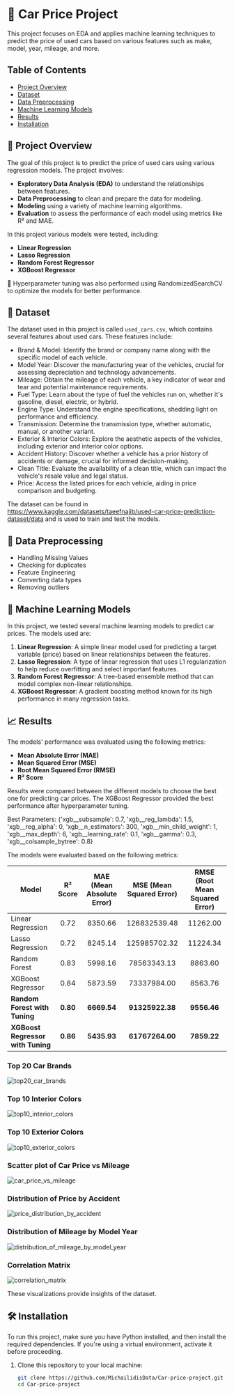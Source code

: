# 🚗 Car Price Project

This project focuses on EDA and applies machine learning techniques to predict the price of used cars based on various features such as make, model, year, mileage, and more.

## Table of Contents
- [Project Overview](#project-overview)
- [Dataset](#dataset)
- [Data Preprocessing](#data-preprocessing)
- [Machine Learning Models](#machine-learning-models)
- [Results](#results)
- [Installation](#installation)


## 📝 Project Overview

The goal of this project is to predict the price of used cars using various regression models. The project involves:
- **Exploratory Data Analysis (EDA)** to understand the relationships between features.
- **Data Preprocessing** to clean and prepare the data for modeling.
- **Modeling** using a variety of machine learning algorithms.
- **Evaluation** to assess the performance of each model using metrics like R² and MAE.
  
In this project various models were tested, including:
- **Linear Regression**
- **Lasso Regression**
- **Random Forest Regressor**
- **XGBoost Regressor**

📌 Hyperparameter tuning was also performed using RandomizedSearchCV to optimize the models for better performance.

## 📁 Dataset

The dataset used in this project is called `used_cars.csv`, which contains several features about used cars. These features include:
- Brand & Model: Identify the brand or company name along with the specific model of each vehicle.
- Model Year: Discover the manufacturing year of the vehicles, crucial for assessing depreciation and technology advancements.
- Mileage: Obtain the mileage of each vehicle, a key indicator of wear and tear and potential maintenance requirements.
- Fuel Type: Learn about the type of fuel the vehicles run on, whether it's gasoline, diesel, electric, or hybrid.
- Engine Type: Understand the engine specifications, shedding light on performance and efficiency.
- Transmission: Determine the transmission type, whether automatic, manual, or another variant.
- Exterior & Interior Colors: Explore the aesthetic aspects of the vehicles, including exterior and interior color options.
- Accident History: Discover whether a vehicle has a prior history of accidents or damage, crucial for informed decision-making.
- Clean Title: Evaluate the availability of a clean title, which can impact the vehicle's resale value and legal status.
- Price: Access the listed prices for each vehicle, aiding in price comparison and budgeting.

The dataset can be found in https://www.kaggle.com/datasets/taeefnajib/used-car-price-prediction-dataset/data and is used to train and test the models.

## 🧹 Data Preprocessing

- Handling Missing Values
- Checking for duplicates
- Feature Engineering
- Converting data types
- Removing outliers

## 🤖 Machine Learning Models

In this project, we tested several machine learning models to predict car prices. The models used are:

1. **Linear Regression**: A simple linear model used for predicting a target variable (price) based on linear relationships between the features.
2. **Lasso Regression**: A type of linear regression that uses L1 regularization to help reduce overfitting and select important features.
3. **Random Forest Regressor**: A tree-based ensemble method that can model complex non-linear relationships.
4. **XGBoost Regressor**: A gradient boosting method known for its high performance in many regression tasks.

## 📈 Results 

The models' performance was evaluated using the following metrics:
- **Mean Absolute Error (MAE)**
- **Mean Squared Error (MSE)**
- **Root Mean Squared Error (RMSE)**
- **R² Score**

Results were compared between the different models to choose the best one for predicting car prices. The XGBoost Regressor provided the best performance after hyperparameter tuning.

Best Parameters:  {'xgb__subsample': 0.7, 'xgb__reg_lambda': 1.5, 'xgb__reg_alpha': 0, 'xgb__n_estimators': 300, 'xgb__min_child_weight': 1, 'xgb__max_depth': 6, 'xgb__learning_rate': 0.1, 'xgb__gamma': 0.3, 'xgb__colsample_bytree': 0.8}

The models were evaluated based on the following metrics:

| Model                     | R² Score | MAE (Mean Absolute Error) | MSE (Mean Squared Error) | RMSE (Root Mean Squared Error) |
|---------------------------|:--------:|:-------------------------:|:-------------------------:|:-----------------------------:|
| Linear Regression         |   0.72   |         8350.66           |       126832539.48        |          11262.00             |
| Lasso Regression          |   0.72   |         8245.14           |       125985702.32        |          11224.34             |
| Random Forest             |   0.83   |         5998.16           |        78563343.13        |           8863.60             |
| XGBoost Regressor         |   0.84   |         5873.59           |        73337984.00        |           8563.76             |
| **Random Forest with Tuning** |   **0.80**   |         **6669.54**           |       **91325922.38**      |         **9556.46**            |
| **XGBoost Regressor with Tuning** |   **0.86**   |         **5435.93**           |       **61767264.00**      |         **7859.22**            |


### Top 20 Car Brands

![top20_car_brands](https://github.com/user-attachments/assets/0b9f1b6f-3289-4782-9985-e034736b3cd0)

### Top 10 Interior Colors

![top10_interior_colors](https://github.com/user-attachments/assets/4720b5b8-63ed-4610-8e90-add9fd78f53b)

### Top 10 Exterior Colors

![top10_exterior_colors](https://github.com/user-attachments/assets/094c1cf6-9844-4e63-aa6a-58ba6b9baf3b)

### Scatter plot of Car Price vs Mileage

![car_price_vs_mileage](https://github.com/user-attachments/assets/71fae68f-d140-4507-bf40-1e2e60ea6640)

### Distribution of Price by Accident

![price_distribution_by_accident](https://github.com/user-attachments/assets/bcbe3a64-56cc-43dd-9ffe-383078d003fa)

### Distribution of Mileage by Model Year

![distribution_of_mileage_by_model_year](https://github.com/user-attachments/assets/a4de1ca8-9d6c-4fed-8f1a-1d434fbacc2d)

### Correlation Matrix

![correlation_matrix](https://github.com/user-attachments/assets/f15f409c-574a-4b67-8ca9-deb82a92020b)

These visualizations provide insights of the dataset.

## 🛠️ Installation

To run this project, make sure you have Python installed, and then install the required dependencies. If you're using a virtual environment, activate it before proceeding.

1. Clone this repository to your local machine:
   ```bash
   git clone https://github.com/MichailidisData/Car-price-project.git
   cd Car-price-project
